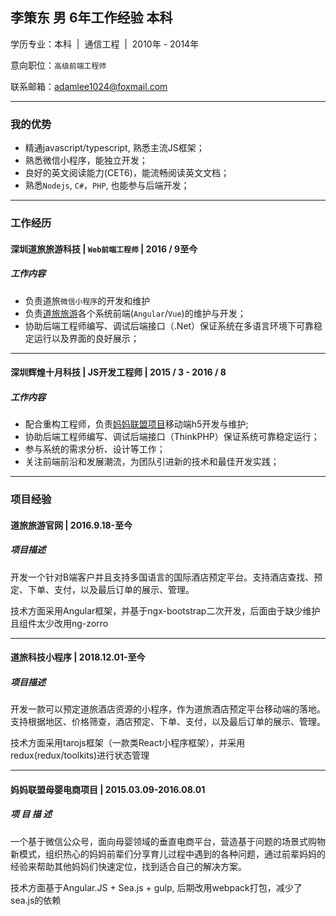 
## 李策东 男 6年工作经验 本科

<!-- <img src="http://static.yizhi.com/img/cd/20150224_1*1.jpg" style="float:left;margin-right:50px;width:150px;border-radius: 50%" alt=""> -->

学历专业：本科&nbsp; |&nbsp; 通信工程 &nbsp;|&nbsp; 2010年 - 2014年

意向职位：`高级前端工程师`

<!-- 意向地区：` 深圳 `、广州 -->

联系邮箱：[adamlee1024@foxmail.com](mailto:adamlee1024@foxmail.com)

---

### 我的优势

- 精通javascript/typescript, 熟悉主流JS框架；
- 熟悉微信小程序，能独立开发；
- 良好的英文阅读能力(CET6)，能流畅阅读英文文档；
- 熟悉`Nodejs`, `C#`，`PHP`, 也能参与后端开发；

---

### 工作经历

#### 深圳道旅旅游科技 | `Web前端工程师` | 2016 / 9至今

##### 工作内容

- 负责道旅`微信小程序`的开发和维护
- 负责[道旅旅游](//www.didatravel.com)各个系统前端(`Angular`/`Vue`)的维护与开发；
- 协助后端工程师编写、调试后端接口（.Net）保证系统在多语言环境下可靠稳定运行以及界面的良好展示；

---

#### 深圳辉煌十月科技 | JS开发工程师 | 2015 / 3 - 2016 / 8

##### 工作内容

- 配合重构工程师，负责[妈妈联盟项目](//www.mamalianmeng.com.cn)移动端h5开发与维护;
- 协助后端工程师编写、调试后端接口（ThinkPHP）保证系统可靠稳定运行；
- 参与系统的需求分析、设计等工作；
- 关注前端前沿和发展潮流，为团队引进新的技术和最佳开发实践；

---

### 项目经验

#### 道旅旅游官网 | 2016.9.18-至今

##### 项目描述

开发一个针对B端客户并且支持多国语言的国际酒店预定平台。支持酒店查找、预定、下单、支付，以及最后订单的展示、管理。

技术方面采用Angular框架，并基于ngx-bootstrap二次开发，后面由于缺少维护且组件太少改用ng-zorro

---

#### 道旅科技小程序 | 2018.12.01-至今

##### 项目描述

开发一款可以预定道旅酒店资源的小程序，作为道旅酒店预定平台移动端的落地。支持根据地区、价格筛查，酒店预定、下单、支付，以及最后订单的展示、管理。

技术方面采用tarojs框架（一款类React小程序框架），并采用redux(redux/toolkits)进行状态管理

---

#### 妈妈联盟母婴电商项目 | 2015.03.09-2016.08.01

##### 项 目 描 述

一个基于微信公众号，面向母婴领域的垂直电商平台，营造基于问题的场景式购物新模式，组织热心的妈妈前辈们分享育儿过程中遇到的各种问题，通过前辈妈妈的经验来帮助其他妈妈们快速定位，找到适合自己的解决方案。

技术方面基于Angular.JS + Sea.js + gulp, 后期改用webpack打包，减少了sea.js的依赖
